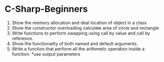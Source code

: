 # C-Sharp-Beginners
1.	Show the memory allocation and deal location of object in a class
2.	Show the constructor overloading calculate area of circle and rectangle
3.	Write functions to perform swapping using call by value and call by reference.
4.	Show the functionality of both named and default arguments.
5.	Write a function that perform all the arithmetic operation inside a function.
*use output parameters 
